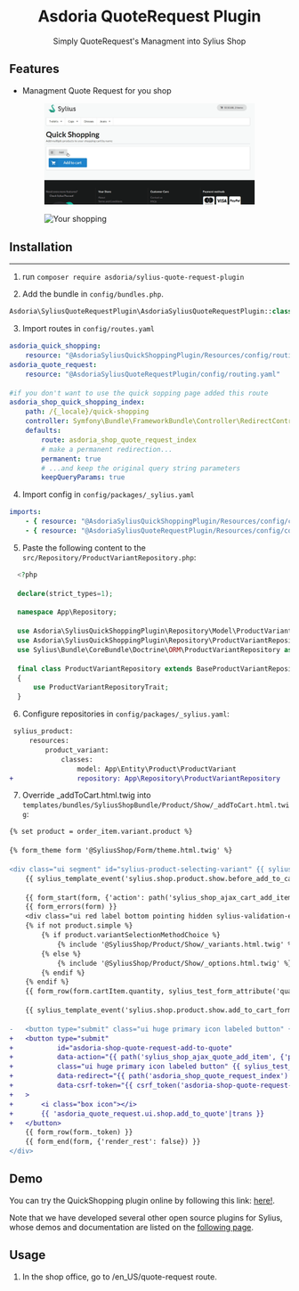 <p align="center">
</p>


<h1 align="center">Asdoria QuoteRequest Plugin</h1>

<p align="center">Simply QuoteRequest's Managment into Sylius Shop</p>

## Features

+ Managment Quote Request for you shop

<div style="max-width: 75%; height: auto; margin: auto">

![Add to Cart](doc/addtoquote.gif)

![Your shopping](doc/yourquote.png)

</div>

<div style="max-width: 75%; height: auto; margin: auto">

</div>



## Installation

---
1. run `composer require asdoria/sylius-quote-request-plugin`


2. Add the bundle in `config/bundles.php`.

```PHP
Asdoria\SyliusQuoteRequestPlugin\AsdoriaSyliusQuoteRequestPlugin::class => ['all' => true],
```

3. Import routes in `config/routes.yaml`

```yaml
asdoria_quick_shopping:
    resource: "@AsdoriaSyliusQuickShoppingPlugin/Resources/config/routing.yaml"
asdoria_quote_request:
    resource: "@AsdoriaSyliusQuoteRequestPlugin/config/routing.yaml"

#if you don't want to use the quick sopping page added this route
asdoria_shop_quick_shopping_index:
    path: /{_locale}/quick-shopping
    controller: Symfony\Bundle\FrameworkBundle\Controller\RedirectController::redirectAction
    defaults:
        route: asdoria_shop_quote_request_index
        # make a permanent redirection...
        permanent: true
        # ...and keep the original query string parameters
        keepQueryParams: true
```

4. Import config in `config/packages/_sylius.yaml`
```yaml
imports:
    - { resource: "@AsdoriaSyliusQuickShoppingPlugin/Resources/config/config.yaml"}
    - { resource: "@AsdoriaSyliusQuoteRequestPlugin/Resources/config/config.yaml"}
```

5. Paste the following content to the `src/Repository/ProductVariantRepository.php`:
```php
  <?php

  declare(strict_types=1);

  namespace App\Repository;

  use Asdoria\SyliusQuickShoppingPlugin\Repository\Model\ProductVariantRepositoryAwareInterface;
  use Asdoria\SyliusQuickShoppingPlugin\Repository\ProductVariantRepositoryTrait;
  use Sylius\Bundle\CoreBundle\Doctrine\ORM\ProductVariantRepository as BaseProductVariantRepository;
  
  final class ProductVariantRepository extends BaseProductVariantRepository implements ProductVariantRepositoryAwareInterface
  {
      use ProductVariantRepositoryTrait;
  }
```

6. Configure repositories in `config/packages/_sylius.yaml`:
```diff  
 sylius_product:
     resources:
         product_variant:
             classes:
                 model: App\Entity\Product\ProductVariant
+                repository: App\Repository\ProductVariantRepository
```

7. Override _addToCart.html.twig into `templates/bundles/SyliusShopBundle/Product/Show/_addToCart.html.twig`:
```diff
{% set product = order_item.variant.product %}

{% form_theme form '@SyliusShop/Form/theme.html.twig' %}

<div class="ui segment" id="sylius-product-selecting-variant" {{ sylius_test_html_attribute('product-selecting-variant') }}>
    {{ sylius_template_event('sylius.shop.product.show.before_add_to_cart', {'product': product, 'order_item': order_item}) }}

    {{ form_start(form, {'action': path('sylius_shop_ajax_cart_add_item', {'productId': product.id}), 'attr': {'id': 'sylius-product-adding-to-cart', 'class': 'ui loadable form', 'novalidate': 'novalidate', 'autocomplete': 'off', 'data-redirect': path(configuration.getRedirectRoute('summary'))}}) }}
    {{ form_errors(form) }}
    <div class="ui red label bottom pointing hidden sylius-validation-error" id="sylius-cart-validation-error" {{ sylius_test_html_attribute('cart-validation-error') }}></div>
    {% if not product.simple %}
        {% if product.variantSelectionMethodChoice %}
            {% include '@SyliusShop/Product/Show/_variants.html.twig' %}
        {% else %}
            {% include '@SyliusShop/Product/Show/_options.html.twig' %}
        {% endif %}
    {% endif %}
    {{ form_row(form.cartItem.quantity, sylius_test_form_attribute('quantity')) }}

    {{ sylius_template_event('sylius.shop.product.show.add_to_cart_form', {'product': product, 'order_item': order_item, 'form': form}) }}

-   <button type="submit" class="ui huge primary icon labeled button" {{ sylius_test_html_attribute('add-to-cart-button') }}><i class="cart icon"></i> {{ 'sylius.ui.add_to_cart'|trans }}</button>
+   <button type="submit"
+           id="asdoria-shop-quote-request-add-to-quote"
+           data-action="{{ path('sylius_shop_ajax_quote_add_item', {'productId': product.id}) }}"
+           class="ui huge primary icon labeled button" {{ sylius_test_html_attribute('add-to-quote-button') }}
+           data-redirect="{{ path('asdoria_shop_quote_request_index') }}"
+           data-csrf-token="{{ csrf_token('asdoria-shop-quote-request-add-to-quote') }}"
+   >
+       <i class="box icon"></i>
+       {{ 'asdoria_quote_request.ui.shop.add_to_quote'|trans }}
+   </button>    
    {{ form_row(form._token) }}
    {{ form_end(form, {'render_rest': false}) }}
</div>  
```

## Demo

You can try the QuickShopping plugin online by following this link: [here!](https://demo-sylius.asdoria.fr/en_US/quote-request).

Note that we have developed several other open source plugins for Sylius, whose demos and documentation are listed on the [following page](https://asdoria.github.io/).

## Usage

1. In the shop office, go to /en_US/quote-request route.



